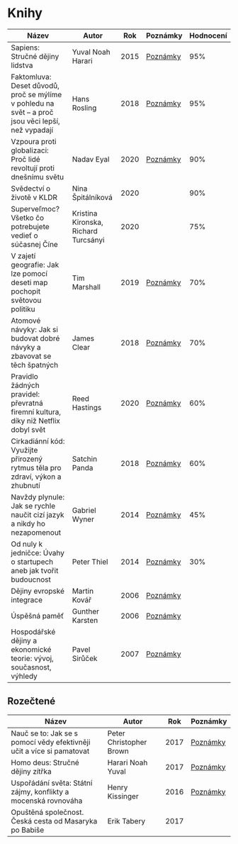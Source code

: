 # Knihy

| Název  | Autor | Rok | Poznámky | Hodnocení |
| ------------- | ------------- | ------------- | ------------- | ------------- |
| Sapiens: Stručné dějiny lidstva | Yuval Noah Harari  | 2015 | [Poznámky](https://github.com/JakubMrozek/knihy/blob/main/sapiens.md) | 95% |
| Faktomluva: Deset důvodů, proč se mýlíme v pohledu na svět – a proč jsou věci lepší, než vypadají | Hans Rosling | 2018 | [Poznámky](https://github.com/JakubMrozek/knihy/blob/main/faktomluva.md) | 95% |
| Vzpoura proti globalizaci: Proč lidé revoltují proti dnešnímu světu | Nadav Eyal | 2020 | [Poznámky](https://github.com/JakubMrozek/knihy/blob/main/vzpoura-proti-globalizaci.md) | 90% |
| Svědectví o životě v KLDR | Nina Špitálníková | 2020 | | 90% |
| Superveľmoc? Všetko čo potrebujete vedieť o súčasnej Číne | Kristina Kironska, Richard Turcsányi | 2020 | | 75% |
| V zajetí geografie: Jak lze pomocí deseti map pochopit světovou politiku | Tim Marshall  | 2019 | [Poznámky](https://github.com/JakubMrozek/knihy/blob/main/v-zajeti-geografie.md) | 70% |
| Atomové návyky: Jak si budovat dobré návyky a zbavovat se těch špatných | James Clear  | 2018 | [Poznámky](https://github.com/JakubMrozek/knihy/blob/main/atomove-navyky.md) | 70% |
| Pravidlo žádných pravidel: převratná firemní kultura, díky niž Netflix dobyl svět | Reed Hastings | 2020 | [Poznámky](https://github.com/JakubMrozek/knihy/blob/main/pravidlo-zadnych-pravidel.md) | 60% |
| Cirkadiánní kód: Využijte přirozený rytmus těla pro zdraví, výkon a zhubnutí | Satchin Panda | 2018 | [Poznámky](https://github.com/JakubMrozek/knihy/blob/main/cirkadianni-kod.md) | 60% |
| Navždy plynule: Jak se rychle naučit cizí jazyk a nikdy ho nezapomenout  | Gabriel Wyner | 2014 | [Poznámky](https://github.com/JakubMrozek/knihy/blob/main/navzdy-plynule.md) | 45% |
| Od nuly k jedničce: Úvahy o startupech aneb jak tvořit budoucnost | Peter Thiel | 2014 | [Poznámky](https://github.com/JakubMrozek/knihy/blob/main/od-nuly-k-jednicce.md) | 30% |
| Dějiny evropské integrace | Martin Kovář | 2006 | [Poznámky](https://github.com/JakubMrozek/knihy/blob/main/dejiny-evropske-integrace.md) | |
| Úspěšná paměť | Gunther Karsten | 2006 | [Poznámky](https://github.com/JakubMrozek/knihy/blob/main/uspesna-pamet.md) | |
| Hospodářské dějiny a ekonomické teorie: vývoj, současnost, výhledy | Pavel Sirůček | 2007 | [Poznámky](https://github.com/JakubMrozek/knihy/blob/main/hospodarske-dejiny-a-ekonomicke-teorie.md) | |

## Rozečtené

| Název  | Autor | Rok | Poznámky | 
| ------------- | ------------- | ------------- | ------------- | 
| Nauč se to: Jak se s pomocí vědy efektivněji učit a více si pamatovat | Peter Christopher Brown | 2017 | [Poznámky](https://github.com/JakubMrozek/knihy/blob/main/nauc-se-to.md) | 
| Homo deus: Stručné dějiny zítřka | Harari Noah Yuval | 2017 | [Poznámky](https://github.com/JakubMrozek/knihy/blob/main/homo-deus.md) | 
| Uspořádání světa: Státní zájmy, konflikty a mocenská rovnováha | Henry Kissinger | 2016 | [Poznámky](https://github.com/JakubMrozek/knihy/blob/main/usporadani-sveta.md) | 
| Opuštěná společnost. Česká cesta od Masaryka po Babiše| Erik Tabery | 2017 | | 

